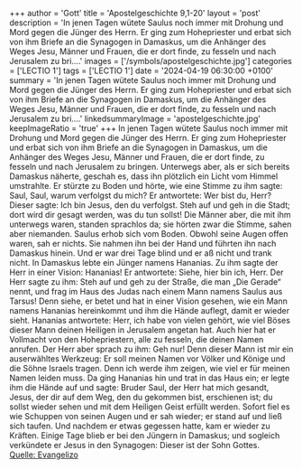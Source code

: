 +++
author = 'Gott'
title = 'Apostelgeschichte 9,1-20'
layout = 'post'
description = 'In jenen Tagen wütete Saulus noch immer mit Drohung und Mord gegen die Jünger des Herrn. Er ging zum Hohepriester und erbat sich von ihm Briefe an die Synagogen in Damaskus, um die Anhänger des Weges Jesu, Männer und Frauen, die er dort finde, zu fesseln und nach Jerusalem zu bri....'
images = ['/symbols/apostelgeschichte.jpg']
categories = ['LECTIO 1']
tags = ['LECTIO 1']
date = '2024-04-19 06:30:00 +0100'
summary = 'In jenen Tagen wütete Saulus noch immer mit Drohung und Mord gegen die Jünger des Herrn. Er ging zum Hohepriester und erbat sich von ihm Briefe an die Synagogen in Damaskus, um die Anhänger des Weges Jesu, Männer und Frauen, die er dort finde, zu fesseln und nach Jerusalem zu bri....'
linkedsummaryImage = 'apostelgeschichte.jpg'
keepImageRatio = 'true'
+++
In jenen Tagen wütete Saulus noch immer mit Drohung und Mord gegen die Jünger des Herrn. Er ging zum Hohepriester
und erbat sich von ihm Briefe an die Synagogen in Damaskus, um die Anhänger des Weges Jesu, Männer und Frauen, die er dort finde, zu fesseln und nach Jerusalem zu bringen.<!--more-->
Unterwegs aber, als er sich bereits Damaskus näherte, geschah es, dass ihn plötzlich ein Licht vom Himmel umstrahlte.
Er stürzte zu Boden und hörte, wie eine Stimme zu ihm sagte: Saul, Saul, warum verfolgst du mich?
Er antwortete: Wer bist du, Herr? Dieser sagte: Ich bin Jesus, den du verfolgst.
Steh auf und geh in die Stadt; dort wird dir gesagt werden, was du tun sollst!
Die Männer aber, die mit ihm unterwegs waren, standen sprachlos da; sie hörten zwar die Stimme, sahen aber niemanden.
Saulus erhob sich vom Boden. Obwohl seine Augen offen waren, sah er nichts. Sie nahmen ihn bei der Hand und führten ihn nach Damaskus hinein.
Und er war drei Tage blind und er aß nicht und trank nicht.
In Damaskus lebte ein Jünger namens Hananias. Zu ihm sagte der Herr in einer Vision: Hananias! Er antwortete: Siehe, hier bin ich, Herr.
Der Herr sagte zu ihm: Steh auf und geh zu der Straße, die man „Die Gerade“ nennt, und frag im Haus des Judas nach einem Mann namens Saulus aus Tarsus! Denn siehe, er betet
und hat in einer Vision gesehen, wie ein Mann namens Hananias hereinkommt und ihm die Hände auflegt, damit er wieder sieht.
Hananias antwortete: Herr, ich habe von vielen gehört, wie viel Böses dieser Mann deinen Heiligen in Jerusalem angetan hat.
Auch hier hat er Vollmacht von den Hohepriestern, alle zu fesseln, die deinen Namen anrufen.
Der Herr aber sprach zu ihm: Geh nur! Denn dieser Mann ist mir ein auserwähltes Werkzeug: Er soll meinen Namen vor Völker und Könige und die Söhne Israels tragen.
Denn ich werde ihm zeigen, wie viel er für meinen Namen leiden muss.
Da ging Hananias hin und trat in das Haus ein; er legte ihm die Hände auf und sagte: Bruder Saul, der Herr hat mich gesandt, Jesus, der dir auf dem Weg, den du gekommen bist, erschienen ist; du sollst wieder sehen und mit dem Heiligen Geist erfüllt werden.
Sofort fiel es wie Schuppen von seinen Augen und er sah wieder; er stand auf und ließ sich taufen.
Und nachdem er etwas gegessen hatte, kam er wieder zu Kräften. Einige Tage blieb er bei den Jüngern in Damaskus;
und sogleich verkündete er Jesus in den Synagogen: Dieser ist der Sohn Gottes.<br> [Quelle: Evangelizo](https://evangeliumtagfuertag.org/DE/gospel)